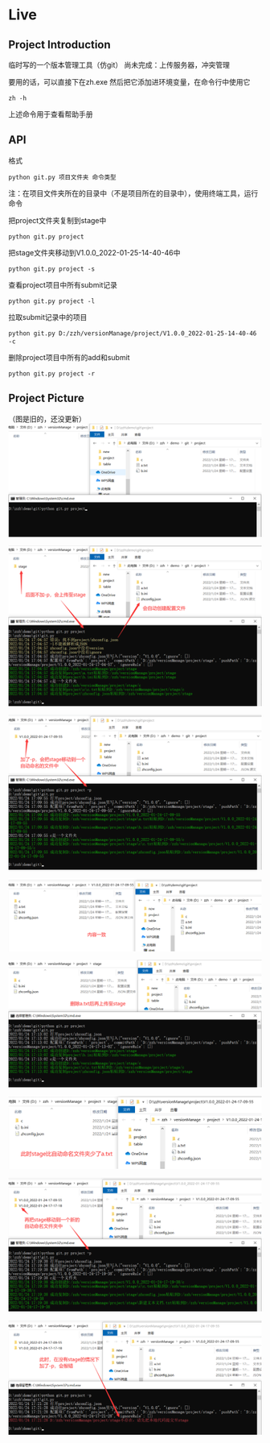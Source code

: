 # Live

## Project Introduction

临时写的一个版本管理工具（仿git）
尚未完成：上传服务器，冲突管理

要用的话，可以直接下在zh.exe
然后把它添加进环境变量，在命令行中使用它
```
zh -h
```
上述命令用于查看帮助手册

## API
格式
```
python git.py 项目文件夹 命令类型
```
注：在项目文件夹所在的目录中（不是项目所在的目录中），使用终端工具，运行命令

把project文件夹复制到stage中
```
python git.py project
```

把stage文件夹移动到V1.0.0_2022-01-25-14-40-46中
```
python git.py project -s
```

查看project项目中所有submit记录
```
python git.py project -l
```

拉取submit记录中的项目
```
python git.py D:/zzh/versionManage/project/V1.0.0_2022-01-25-14-40-46 -c
```

删除project项目中所有的add和submit
```
python git.py project -r
```

## Project Picture
（图是旧的，还没更新）
![](./images/1.png)

![](./images/2.png)

![](./images/3.png)

![](./images/4.png)

![](./images/5.png)

![](./images/6.png)

![](./images/7.png)

![](./images/8.png)
